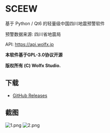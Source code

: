 # SCEEW

基于 Python / Qt6 的轻量级中国四川地震预警软件

预警数据来源: 四川省地震局

API: https://api.wolfx.jp

**本软件基于GPL-3.0协议开源**

**版权所有 (C) Wolfx Studio.**

## 下载

*   [GitHub Releases](https://github.com/TenkyuChimata/SCEEW/releases/latest)

## 截图

![1.png](https://s2.loli.net/2023/08/02/OFu7Zydh36e4UMo.png)
![2.png](https://s2.loli.net/2023/08/02/FBk6G8xSA4clEQI.png)
